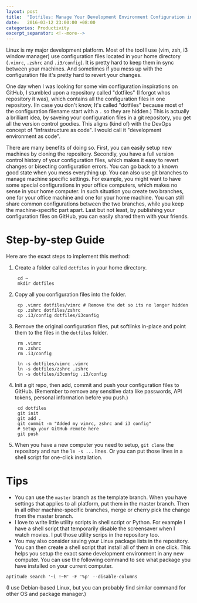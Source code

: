 ```yaml
---
layout: post
title:  "Dotfiles: Manage Your Development Environment Configuration in GitHub"
date:   2016-03-12 23:00:00 +08:00
categories: Productivity
excerpt_separator: <!--more-->
---
```


Linux is my major development platform. Most of the tool I use (vim, zsh, i3 window manager) use configuration files located in your home directory (`.vimrc`, `.zshrc` and `.i3/config`). It is pretty hard to keep them in sync between your machines. And sometimes if you mess up with the configuration file it's pretty hard to revert your changes.

<!--more-->

One day when I was looking for some vim configuration inspirations on GitHub, I stumbled upon a repository called "dotfiles" (I forgot whos repository it was), which contains all the configuration files in one repository. (In case you don't know, It's called "dotfiles" because most of the configuration filename start with a `.` so they are hidden.) This is actually a brilliant idea, by saveing your configuration files in a git repository, you get all the version control goodies. This aligns (kind of) with the DevOps concept of "infrastructure as code". I would call it "development environment as code".

There are many benefits of doing so. First, you can easily setup new machines by cloning the repository. Secondly, you have a full version control history of your configuration files, which makes it easy to revert changes or bisecting configuration errors. You can go back to a known good state when you mess everything up. You can also use git branches to manage machine specific settings. For example, you might want to have some special configurations in your office computers, which makes no sense in your home computer. In such situation you create two branches, one for your office machine and one for your home machine. You can still share common configurations between the two branches, while you keep the machine-specific part apart. Last but not least, by publishing your configuration files on GitHub, you can easily shared them with your friends.


# Step-by-step Guide
Here are the exact steps to implement this method:


1. Create a folder called `dotfiles` in your home directory.

        cd ~
        mkdir dotfiles

2. Copy all you configuration files into the folder. 

        cp .vimrc dotfiles/vimrc # Remove the dot so its no longer hidden
        cp .zshrc dotfiles/zshrc
        cp .i3/config dotfiles/i3config

3. Remove the original configuration files, put softlinks in-place and point them to the files in the `dotfiles` folder. 

        rm .vimrc 
        rm .zshrc
        rm .i3/config 

        ln -s dotfiles/vimrc .vimrc
        ln -s dotfiles/zshrc .zshrc
        ln -s dotfiles/i3config .i3/config

4. Init a git repo, then add, commit and push your configuration files to GitHub. (Remember to remove any sensitive data like passwords, API tokens, personal information before you push.) 

        cd dotfiles
        git init
        git add .
        git commit -m "Added my vimrc, zshrc and i3 config"
        # Setup your GitHub remote here
        git push 

5. When you have a new computer you need to setup, `git clone` the repository and run the `ln -s ...` lines. Or you can put those lines in a shell script for one-click installation.



# Tips 

* You can use the `master` branch as the template branch. When you have settings that applies to all platform, put them in the master branch. Then in all other machine-specific branches, merge or cherry pick the change from the master branch.
* I love to write little utility scripts in shell script or Python. For example I have a shell script that temporarily disable the screensaver when I watch movies. I put those utility scrips in the repository too. 
* You may also consider saving your Linux package lists in the repository. You can then create a shell script that install all of them in one click. This helps you setup the exact same development environment in any new computer. You can use the following command to see what package you have installed on your current computer. 

```
aptitude search '~i !~M' -F '%p' --disable-columns
```
(I use Debian-based Linux, but you can probably find similar command for other OS and package manager.) 
